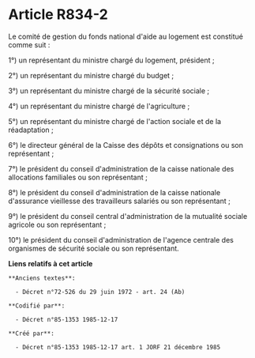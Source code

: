 # Article R834-2

Le comité de gestion du fonds national d'aide au logement est constitué comme suit   : 

1°) un représentant du ministre chargé du logement, président ; 

2°) un représentant du ministre chargé du budget ; 

3°) un représentant du ministre chargé de la sécurité sociale ; 

4°) un représentant du ministre chargé de l'agriculture ; 

5°) un représentant du ministre chargé de l'action sociale et de la réadaptation ; 

6°) le directeur général de la Caisse des dépôts et consignations ou son représentant ; 

7°) le président du conseil d'administration de la caisse nationale des allocations familiales ou son représentant ; 

8°) le président du conseil d'administration de la caisse nationale d'assurance vieillesse des travailleurs salariés ou son
représentant ; 

9°) le président du conseil central d'administration de la mutualité sociale agricole ou son représentant ; 

10°) le président du conseil d'administration de l'agence centrale des organismes de sécurité sociale ou son représentant.

**Liens relatifs à cet article**

	**Anciens textes**:

	  - Décret n°72-526 du 29 juin 1972 - art. 24 (Ab)

	**Codifié par**:

	  - Décret n°85-1353 1985-12-17

	**Créé par**:

	  - Décret n°85-1353 1985-12-17 art. 1 JORF 21 décembre 1985
